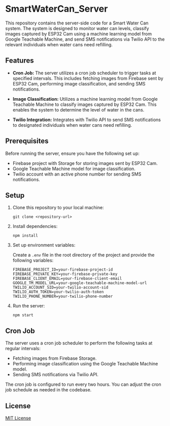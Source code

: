 # SmartWaterCan_Server

This repository contains the server-side code for a Smart Water Can system. The system is designed to monitor water can levels, classify images captured by ESP32 Cam using a machine learning model from Google Teachable Machine, and send SMS notifications via Twilio API to the relevant individuals when water cans need refilling.

## Features

- **Cron Job:** The server utilizes a cron job scheduler to trigger tasks at specified intervals. This includes fetching images from Firebase sent by ESP32 Cam, performing image classification, and sending SMS notifications.
- **Image Classification:** Utilizes a machine learning model from Google Teachable Machine to classify images captured by ESP32 Cam. This enables the system to determine the level of water in the cans.

- **Twilio Integration:** Integrates with Twilio API to send SMS notifications to designated individuals when water cans need refilling.

## Prerequisites

Before running the server, ensure you have the following set up:

- Firebase project with Storage for storing images sent by ESP32 Cam.
- Google Teachable Machine model for image classification.
- Twilio account with an active phone number for sending SMS notifications.

## Setup

1. Clone this repository to your local machine:

   ```
   git clone <repository-url>
   ```

2. Install dependencies:

   ```
   npm install
   ```

3. Set up environment variables:

   Create a `.env` file in the root directory of the project and provide the following variables:

   ```
   FIREBASE_PROJECT_ID=your-firebase-project-id
   FIREBASE_PRIVATE_KEY=your-firebase-private-key
   FIREBASE_CLIENT_EMAIL=your-firebase-client-email
   GOOGLE_TM_MODEL_URL=your-google-teachable-machine-model-url
   TWILIO_ACCOUNT_SID=your-twilio-account-sid
   TWILIO_AUTH_TOKEN=your-twilio-auth-token
   TWILIO_PHONE_NUMBER=your-twilio-phone-number
   ```

4. Run the server:

   ```
   npm start
   ```

## Cron Job

The server uses a cron job scheduler to perform the following tasks at regular intervals:

- Fetching images from Firebase Storage.
- Performing image classification using the Google Teachable Machine model.
- Sending SMS notifications via Twilio API.

The cron job is configured to run every two hours. You can adjust the cron job schedule as needed in the codebase.

## License

[MIT License](LICENSE)
